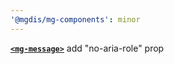 ```yaml
---
'@mgdis/mg-components': minor
---
```


[**`<mg-message>`**](./?path=/docs/molecules-mg-message--docs) add "no-aria-role" prop
